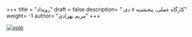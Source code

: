 +++
title = "رویداد"
draft = false
description= " کارگاه عملی، پنجشنبه ۷ دی"
weight= -1
author= "مریم بهزادی"
+++

[![voip](../../img/voip-event.jpg)](../../img/voip-event.jpg)
